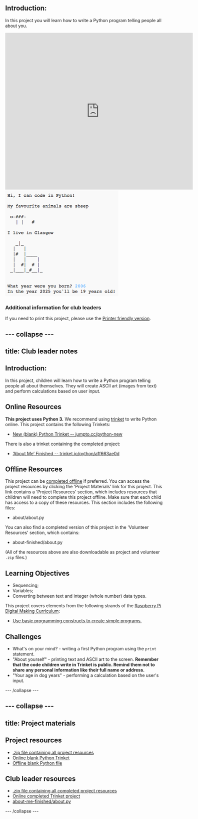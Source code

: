 ## Introduction: 

In this project you will learn how to write a Python program telling people all about you.
 
<div class="trinket">
  <iframe src="https://trinket.io/embed/python/a1f663ae0d?outputOnly=true&start=result" width="600" height="500" frameborder="0" marginwidth="0" marginheight="0" allowfullscreen>
  </iframe>
  <img src="images/me-final.png">
</div>

### Additional information for club leaders

If you need to print this project, please use the [Printer friendly version](https://projects.raspberry-pi.org/en/projects/about-me/print).


--- collapse ---
---
title: Club leader notes
---


## Introduction:
In this project, children will learn how to write a Python program telling people all about themselves. They will create ASCII art (images from text) and perform calculations based on user input.

## Online Resources

__This project uses Python 3.__ We recommend using [trinket](https://trinket.io/) to write Python online. This project contains the following Trinkets:

+ [New (blank) Python Trinket -- jumpto.cc/python-new](http://jumpto.cc/python-new)

There is also a trinket containing the completed project:

+ [‘About Me’ Finished -- trinket.io/python/a1f663ae0d](https://trinket.io/python/a1f663ae0d)

## Offline Resources
This project can be [completed offline](https://www.codeclubprojects.org/en-GB/resources/python-working-offline/) if preferred. You can access the project resources by clicking the 'Project Materials' link for this project. This link contains a 'Project Resources' section, which includes resources that children will need to complete this project offline. Make sure that each child has access to a copy of these resources. This section includes the following files:

+ about/about.py

You can also find a completed version of this project in the 'Volunteer Resources' section, which contains:

+ about-finished/about.py

(All of the resources above are also downloadable as project and volunteer `.zip` files.)

## Learning Objectives
+ Sequencing;
+ Variables;
+ Converting between text and integer (whole number) data types.

This project covers elements from the following strands of the [Raspberry Pi Digital Making Curriculum](http://rpf.io/curriculum):

+ [Use basic programming constructs to create simple programs.](https://www.raspberrypi.org/curriculum/programming/creator)

## Challenges
+ What's on your mind? - writing a first Python program using the `print` statement.
+ "About yourself" - printing text and ASCII art to the screen. __Remember that the code children write in Trinket is public. Remind them not to share any personal information like their full name or address.__
+ "Your age in dog years" - performing a calculation based on the user's input.

--- /collapse ---


--- collapse ---
---
title: Project materials
---
## Project resources
* [.zip file containing all project resources](resources/about-me-project-resources.zip)
* [Online blank Python Trinket](http://jumpto.cc/python-new)
* [Offline blank Python file](resources/new-new.py)

## Club leader resources
* [.zip file containing all completed project resources](resources/about-me-volunteer-resources.zip)
* [Online completed Trinket project](https://trinket.io/python/a1f663ae0d)
* [about-me-finished/about.py](resources/about-me-finished-about.py)

--- /collapse ---
